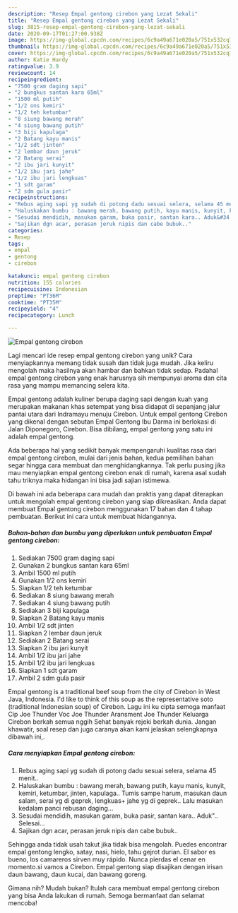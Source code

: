 ```yaml
---
description: "Resep Empal gentong cirebon yang Lezat Sekali"
title: "Resep Empal gentong cirebon yang Lezat Sekali"
slug: 3815-resep-empal-gentong-cirebon-yang-lezat-sekali
date: 2020-09-17T01:27:00.938Z
image: https://img-global.cpcdn.com/recipes/6c9a49a671e020a5/751x532cq70/empal-gentong-cirebon-foto-resep-utama.jpg
thumbnail: https://img-global.cpcdn.com/recipes/6c9a49a671e020a5/751x532cq70/empal-gentong-cirebon-foto-resep-utama.jpg
cover: https://img-global.cpcdn.com/recipes/6c9a49a671e020a5/751x532cq70/empal-gentong-cirebon-foto-resep-utama.jpg
author: Katie Hardy
ratingvalue: 3.9
reviewcount: 14
recipeingredient:
- "7500 gram daging sapi"
- "2 bungkus santan kara 65ml"
- "1500 ml putih"
- "1/2 ons kemiri"
- "1/2 teh ketumbar"
- "8 siung bawang merah"
- "4 siung bawang putih"
- "3 biji kapulaga"
- "2 Batang kayu manis"
- "1/2 sdt jinten"
- "2 lembar daun jeruk"
- "2 Batang serai"
- "2 ibu jari kunyit"
- "1/2 ibu jari jahe"
- "1/2 ibu jari lengkuas"
- "1 sdt garam"
- "2 sdm gula pasir"
recipeinstructions:
- "Rebus aging sapi yg sudah di potong dadu sesuai selera, selama 45 menit.."
- "Haluskakan bumbu : bawang merah, bawang putih, kayu manis, kunyit, kemiri, ketumbar, jinten, kapulaga.. Tumis sampe harum, masukan daun salam, serai yg di geprek, lengkuas+ jahe yg di geprek.. Lalu masukan kedalam panci rebusan daging..."
- "Sesudai mendidih, masukan garam, buka pasir, santan kara.. Aduk&#34;.. Selesai..."
- "Sajikan dgn acar, perasan jeruk nipis dan cabe bubuk.."
categories:
- Resep
tags:
- empal
- gentong
- cirebon

katakunci: empal gentong cirebon 
nutrition: 155 calories
recipecuisine: Indonesian
preptime: "PT36M"
cooktime: "PT35M"
recipeyield: "4"
recipecategory: Lunch

---
```



![Empal gentong cirebon](https://img-global.cpcdn.com/recipes/6c9a49a671e020a5/751x532cq70/empal-gentong-cirebon-foto-resep-utama.jpg)

Lagi mencari ide resep empal gentong cirebon yang unik? Cara menyiapkannya memang tidak susah dan tidak juga mudah. Jika keliru mengolah maka hasilnya akan hambar dan bahkan tidak sedap. Padahal empal gentong cirebon yang enak harusnya sih mempunyai aroma dan cita rasa yang mampu memancing selera kita.

Empal gentong adalah kuliner berupa daging sapi dengan kuah yang merupakan makanan khas setempat yang bisa didapat di sepanjang jalur pantai utara dari Indramayu menuju Cirebon. Untuk empal gentong Cirebon yang dikenal dengan sebutan Empal Gentong Ibu Darma ini berlokasi di Jalan Diponegoro, Cirebon. Bisa dibilang, empal gentong yang satu ini adalah empal gentong.

Ada beberapa hal yang sedikit banyak mempengaruhi kualitas rasa dari empal gentong cirebon, mulai dari jenis bahan, kedua pemilihan bahan segar hingga cara membuat dan menghidangkannya. Tak perlu pusing jika mau menyiapkan empal gentong cirebon enak di rumah, karena asal sudah tahu triknya maka hidangan ini bisa jadi sajian istimewa.


Di bawah ini ada beberapa cara mudah dan praktis yang dapat diterapkan untuk mengolah empal gentong cirebon yang siap dikreasikan. Anda dapat membuat Empal gentong cirebon menggunakan 17 bahan dan 4 tahap pembuatan. Berikut ini cara untuk membuat hidangannya.

<!--inarticleads1-->

##### Bahan-bahan dan bumbu yang diperlukan untuk pembuatan Empal gentong cirebon:

1. Sediakan 7500 gram daging sapi
1. Gunakan 2 bungkus santan kara 65ml
1. Ambil 1500 ml putih
1. Gunakan 1/2 ons kemiri
1. Siapkan 1/2 teh ketumbar
1. Sediakan 8 siung bawang merah
1. Sediakan 4 siung bawang putih
1. Sediakan 3 biji kapulaga
1. Siapkan 2 Batang kayu manis
1. Ambil 1/2 sdt jinten
1. Siapkan 2 lembar daun jeruk
1. Sediakan 2 Batang serai
1. Siapkan 2 ibu jari kunyit
1. Ambil 1/2 ibu jari jahe
1. Ambil 1/2 ibu jari lengkuas
1. Siapkan 1 sdt garam
1. Ambil 2 sdm gula pasir


Empal gentong is a traditional beef soup from the city of Cirebon in West Java, Indonesia. I&#39;d like to think of this soup as the representative soto (traditional Indonesian soup) of Cirebon. Lagu ini ku cipta semoga manfaat Cip Joe Thunder Voc Joe Thunder Aransment Joe Thunder Keluarga Cirebon berkah semua nggih Sehat banyak rejeki berkah dunia. Jangan khawatir, soal resep dan juga caranya akan kami jelaskan selengkapnya dibawah ini,. 

<!--inarticleads2-->

##### Cara menyiapkan Empal gentong cirebon:

1. Rebus aging sapi yg sudah di potong dadu sesuai selera, selama 45 menit..
1. Haluskakan bumbu : bawang merah, bawang putih, kayu manis, kunyit, kemiri, ketumbar, jinten, kapulaga.. Tumis sampe harum, masukan daun salam, serai yg di geprek, lengkuas+ jahe yg di geprek.. Lalu masukan kedalam panci rebusan daging...
1. Sesudai mendidih, masukan garam, buka pasir, santan kara.. Aduk&#34;.. Selesai...
1. Sajikan dgn acar, perasan jeruk nipis dan cabe bubuk..


Sehingga anda tidak usah takut jika tidak bisa mengolah. Puedes encontrar empal gentong lengko, satay, nasi, hielo, tahu gejrot durian. El sabor es bueno, los camareros sirven muy rápido. Nunca pierdas el cenar en momento.si vamos a Cirebon. Empal gentong siap disajikan dengan irisan daun bawang, daun kucai, dan bawang goreng. 

Gimana nih? Mudah bukan? Itulah cara membuat empal gentong cirebon yang bisa Anda lakukan di rumah. Semoga bermanfaat dan selamat mencoba!
